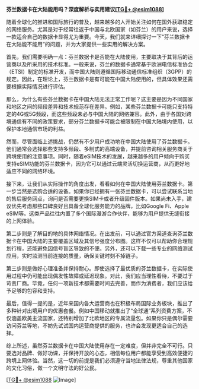 **芬兰数据卡在大陆能用吗？深度解析与实用建议[[TG💪+ @esim1088](https://t.me/s/esim1088)]**

随着全球化的推进和国际旅行的普及，越来越多的人开始关注如何在国外获取稳定的网络服务。尤其是对于经常往返于中国与北欧国家（如芬兰）的用户来说，选择一款适合自己的数据卡显得尤为重要。今天，我们就来详细探讨一下“芬兰数据卡在大陆能不能用”的问题，并为大家提供一些实用的解决方案。

首先，我们需要明确一点：芬兰数据卡是否能在大陆使用，主要取决于其背后的运营商以及所采用的技术标准。一般来说，芬兰的数据卡通常基于欧洲电信标准协会（ETSI）制定的标准开发，而中国大陆则遵循国际移动通信标准组织（3GPP）的规定。因此，在理论上，芬兰数据卡是有可能在中国大陆使用的，但具体效果还需要根据实际情况进行评估。

那么，为什么有些芬兰数据卡在中国大陆无法正常工作呢？这主要是因为不同国家和地区之间的频段差异和技术规范存在差异。例如，某些芬兰数据卡可能只支持特定的4G或5G频段，而这些频段未必与中国大陆的网络兼容。此外，由于各国对跨境通信有不同的政策要求，部分芬兰数据卡可能会被限制在中国大陆境内使用，以保护本地通信市场的利益。

然而，尽管面临上述挑战，仍然有不少用户成功地在中国大陆使用了芬兰数据卡。他们通常会选择那些支持多频段、多制式的高端设备，并提前咨询相关服务商关于跨境使用的注意事项。同时，随着eSIM技术的发展，越来越多的用户倾向于购买支持eSIM功能的芬兰数据卡，因为它可以通过云端灵活切换运营商，从而更好地适应不同的网络环境。

接下来，让我们从实际操作的角度出发，看看如何在中国大陆使用芬兰数据卡。第一步当然是选购合适的设备。如果你已经拥有一张芬兰数据卡，可以尝试联系当地的售后服务网点，询问是否需要更换SIM卡或者升级固件版本。如果尚未入手，建议优先考虑那些口碑良好且具备全球化服务能力的品牌，比如Google Fi、Apple eSIM等。这类产品往往内置了多个国际漫游合作伙伴，能够为用户提供无缝衔接的上网体验。

第二步则是了解目的地的具体网络情况。在出发前，可以通过官方渠道查询芬兰数据卡在中国大陆的主要覆盖区域及其信号强度分布图。这样不仅可以帮助你合理规划行程，还能避免因信号盲区导致的不便。另外，还可以下载一些专业的网络测试应用，实时监测当前连接的质量，确保关键时刻不掉链子。

第三步则是做好心理准备并保持耐心。即使选择了最优质的芬兰数据卡，在实际使用过程中仍可能出现偶发性故障或延迟现象。对此，我们应当理性看待，不要过于苛责厂商。毕竟，任何一项新技术都需要时间去完善，而作为消费者，我们应该给予足够的包容和支持。

最后，值得一提的是，近年来国内各大运营商也在积极布局国际业务板块，推出了多种针对出境用户的优惠套餐。例如中国移动就推出了“全球通”系列资费方案，不仅涵盖欧美主流国家，还特别增加了北欧地区的专属流量包。如果你只是偶尔需要访问芬兰等地，不妨先试试国内运营商提供的服务，也许会发现更适合自己的选择。

综上所述，虽然芬兰数据卡在中国大陆使用存在一定难度，但并非完全不可行。只要选对品牌、做好功课，并保持开放的心态，相信每位用户都能享受到高效便捷的跨境上网体验。当然，这一切的前提是我们必须遵守当地法律法规，尊重其他国家的文化习俗，做一个文明守法的好公民。

[[TG💪+ @esim1088](https://t.me/s/esim1088) ![Image](https://i.postimg.cc/4NQfJmqS/Snipaste-2025-05-13-00-14-12.png)]